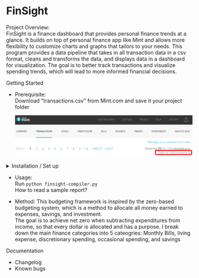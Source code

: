 # FinSight
Project Overview:\
FinSight is a finance dashboard that provides personal finance trends at a glance. It builds on top of personal finance app like Mint and allows more flexibility to customize charts and graphs that tailors to your needs.
This program provides a data pipeline that takes in all transaction data in a csv format, cleans and transforms the data, and displays data in a dashboard for visualization. The goal is to better track transactions and visualize spending trends, which will lead to more informed financial decisions.

Getting Started

  - Prerequisite:\
    Download "transactions.csv" from Mint.com and save it your project folder
    
    ![export transactions.csv](/images/export_transactions.PNG)
  
  <details>
  <summary>Installation / Set up</summary>
  - Upload data sources to Google Sheets
  Go to Google Sheets Home > Click the file icon on the top-right corner > Click the Upload tab and drag csv file to the upload section
  
    Set up Google Data Studio pipeline
    Sign into Google Sheet and open 4 spreadsheets
    Define category_dict, which is a dictionary of key (subcategory) to value (category) pairs
  </details>  
  
  - Usage:\
    Run ```python finsight-compiler.py```\
    How to read a sample report?
    
  - Method:
    This budgeting framework is inspired by the zero-based budgeting system, which is a method to allocate all money earned to expenses, savings, and investment.\
    The goal is to achieve net zero when subtracting expenditures from income, so that every dollar is allocated and has a purpose.
    I break down the main finance categories into 5 cateogries: Monthly Bills, living expense, discretionary spending, occasional spending, and savings    

Documentation
  - Changelog
  - Known bugs






